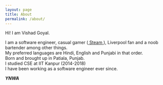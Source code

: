 ```yaml
---
layout: page
title: About
permalink: /about/
---
```


Hi! I am Vishad Goyal.

I am a software engineer, casual gamer (<a href="https://steamcommunity.com/id/vishad-goyal/"> Steam </a>), Liverpool fan and a noob bartender among other things.<br>
My preferred languages are Hindi, English and Punjabi in that order.<br>
Born and brought up in Patiala, Punjab.<br>
I studied CSE at IIT Kanpur (2014-2018)<br>
I have been working as a software engineer ever since.<br>

***YNWA***
